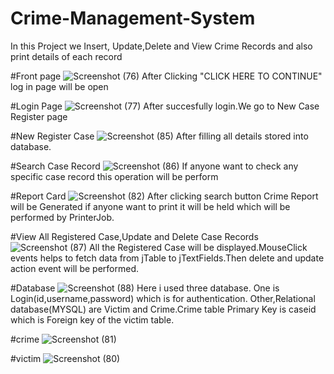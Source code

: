 # Crime-Management-System
In this Project we Insert, Update,Delete and View Crime Records and also print details of each record

#Front page
![Screenshot (76)](https://user-images.githubusercontent.com/44871286/89260461-f0417600-d649-11ea-8949-b80a9eead24f.png)
After Clicking "CLICK HERE TO CONTINUE" log in page will be open

#Login Page
![Screenshot (77)](https://user-images.githubusercontent.com/44871286/89261381-95a91980-d64b-11ea-8fac-fd166f6ed8c6.png)
After succesfully login.We go to New Case Register page

#New Register Case
![Screenshot (85)](https://user-images.githubusercontent.com/44871286/89374437-0104f100-d709-11ea-9395-15f0bd248c3f.png)
After filling all details stored into database.

#Search Case Record
![Screenshot (86)](https://user-images.githubusercontent.com/44871286/89374535-47f2e680-d709-11ea-9634-b8754a47590f.png)
If anyone want to check any specific case record this operation will be perform

#Report Card
![Screenshot (82)](https://user-images.githubusercontent.com/44871286/89374728-dc5d4900-d709-11ea-8a91-428f2d058cad.png)
After clicking search button Crime Report will be Generated if anyone want to print it will be held which will be performed by PrinterJob.

#View All Registered Case,Update and Delete Case Records
![Screenshot (87)](https://user-images.githubusercontent.com/44871286/89375112-a4a2d100-d70a-11ea-81d5-b76b86cb4947.png)
All the Registered Case will be displayed.MouseClick events helps to fetch data from jTable to jTextFields.Then delete and update action event will be performed.

#Database
![Screenshot (88)](https://user-images.githubusercontent.com/44871286/89376090-bf764500-d70c-11ea-8e3d-986ff7f00caa.png)
Here i used three database. One is Login(id,username,password) which is for authentication.
Other,Relational database(MYSQL) are Victim and Crime.Crime table Primary Key is caseid which is Foreign key of the victim table.

#crime
![Screenshot (81)](https://user-images.githubusercontent.com/44871286/89376964-7b843f80-d70e-11ea-95ce-271767c3f237.png)


#victim
![Screenshot (80)](https://user-images.githubusercontent.com/44871286/89376866-51cb1880-d70e-11ea-9c0f-7183848da29d.png)



